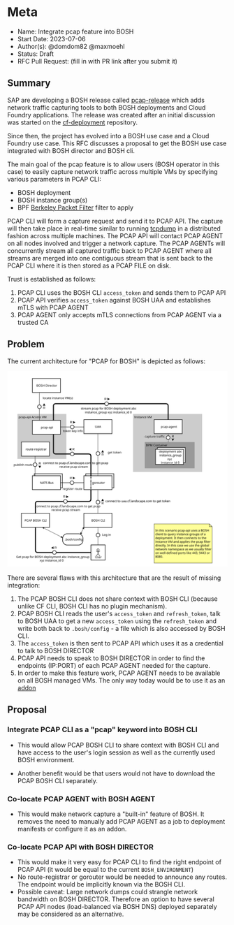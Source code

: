 # Meta
[meta]: #meta
- Name: Integrate pcap feature into BOSH
- Start Date: 2023-07-06
- Author(s): @domdom82 @maxmoehl
- Status: Draft
- RFC Pull Request: (fill in with PR link after you submit it)


## Summary

SAP are developing a BOSH release called [pcap-release](https://github.com/cloudfoundry/pcap-release) which adds network traffic capturing tools to both BOSH deployments and Cloud Foundry applications.
The release was created after an initial discussion was started on the [cf-deployment](https://github.com/cloudfoundry/cf-deployment/issues/980) repository.

Since then, the project has evolved into a BOSH use case and a Cloud Foundry use case. This RFC discusses a proposal to get the BOSH use case integrated with BOSH director and BOSH cli.

The main goal of the pcap feature is to allow users (BOSH operator in this case) to easily capture network traffic across multiple VMs by specifying various parameters in PCAP CLI:
- BOSH deployment
- BOSH instance group(s)
- BPF [Berkeley Packet Filter](https://www.tcpdump.org/manpages/pcap-filter.7.html) filter to apply

PCAP CLI will form a capture request and send it to PCAP API. The capture will then take place in real-time similar to running [tcpdump](https://www.tcpdump.org/manpages/tcpdump.1.html) in a distributed fashion across multiple machines. The PCAP API will contact PCAP AGENT on all nodes involved and trigger a network capture. The PCAP AGENTs will concurrently stream all captured traffic back to PCAP AGENT where all streams are merged into one contiguous stream that is sent back to the PCAP CLI where it is then stored as a PCAP FILE on disk.

Trust is established as follows:
1. PCAP CLI uses the BOSH CLI `access_token` and sends them to PCAP API
2. PCAP API verifies `access_token` against BOSH UAA and establishes mTLS with PCAP AGENT
3. PCAP AGENT only accepts mTLS connections from PCAP AGENT via a trusted CA

## Problem

The current architecture for "PCAP for BOSH" is depicted as follows:

![PCAP BOSH Architecture](rfc-draft-pcap-bosh/tcpdump-for-bosh.svg)


There are several flaws with this architecture that are the result of missing integration:
1. The PCAP BOSH CLI does not share context with BOSH CLI (because unlike CF CLI, BOSH CLI has no plugin mechanism).
2. PCAP BOSH CLI reads the user's `access_token` and `refresh_token`, talk to BOSH UAA to get a new `access_token` using the `refresh_token` and write both back to `.bosh/config` - a file which is also accessed by BOSH CLI.
3. The `access_token` is then sent to PCAP API which uses it as a credential to talk to BOSH DIRECTOR
4. PCAP API needs to speak to BOSH DIRECTOR in order to find the endpoints (IP:PORT) of each PCAP AGENT needed for the capture.
5. In order to make this feature work, PCAP AGENT needs to be available on all BOSH managed VMs. The only way today would be to use it as an [addon](https://bosh.io/docs/runtime-config/#addons)

## Proposal

### Integrate PCAP CLI as a "pcap" keyword into BOSH CLI

- This would allow PCAP BOSH CLI to share context with BOSH CLI and have access to the user's login session as well as the currently used BOSH environment.

- Another benefit would be that users would not have to download the PCAP BOSH CLI separately. 

### Co-locate PCAP AGENT with BOSH AGENT

- This would make network capture a "built-in" feature of BOSH. It removes the need to manually add PCAP AGENT as a job to deployment manifests or configure it as an addon.

### Co-locate PCAP API with BOSH DIRECTOR

- This would make it very easy for PCAP CLI to find the right endpoint of PCAP API (it would be equal to the current `BOSH_ENVIRONMENT`)
- No route-registrar or gorouter would be needed to announce any routes. The endpoint would be implicitly known via the BOSH CLI.
- Possible caveat: Large network dumps could strangle network bandwidth on BOSH DIRECTOR. Therefore an option to have several PCAP API nodes (load-balanced via BOSH DNS) deployed separately may be considered as an alternative.